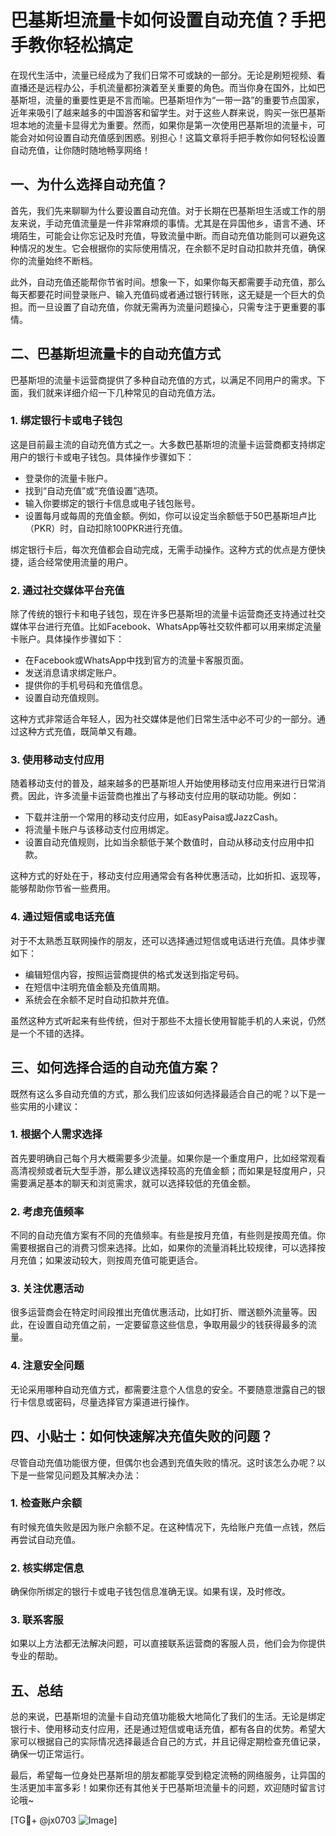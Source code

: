 # 巴基斯坦流量卡如何设置自动充值？手把手教你轻松搞定

在现代生活中，流量已经成为了我们日常不可或缺的一部分。无论是刷短视频、看直播还是远程办公，手机流量都扮演着至关重要的角色。而当你身在国外，比如巴基斯坦，流量的重要性更是不言而喻。巴基斯坦作为“一带一路”的重要节点国家，近年来吸引了越来越多的中国游客和留学生。对于这些人群来说，购买一张巴基斯坦本地的流量卡显得尤为重要。然而，如果你是第一次使用巴基斯坦的流量卡，可能会对如何设置自动充值感到困惑。别担心！这篇文章将手把手教你如何轻松设置自动充值，让你随时随地畅享网络！

## 一、为什么选择自动充值？

首先，我们先来聊聊为什么要设置自动充值。对于长期在巴基斯坦生活或工作的朋友来说，手动充值流量是一件非常麻烦的事情。尤其是在异国他乡，语言不通、环境陌生，可能会让你忘记及时充值，导致流量中断。而自动充值功能则可以避免这种情况的发生。它会根据你的实际使用情况，在余额不足时自动扣款并充值，确保你的流量始终不断档。

此外，自动充值还能帮你节省时间。想象一下，如果你每天都需要手动充值，那么每天都要花时间登录账户、输入充值码或者通过银行转账，这无疑是一个巨大的负担。而一旦设置了自动充值，你就无需再为流量问题操心，只需专注于更重要的事情。

## 二、巴基斯坦流量卡的自动充值方式

巴基斯坦的流量卡运营商提供了多种自动充值的方式，以满足不同用户的需求。下面，我们就来详细介绍一下几种常见的自动充值方法。

### 1. **绑定银行卡或电子钱包**

这是目前最主流的自动充值方式之一。大多数巴基斯坦的流量卡运营商都支持绑定用户的银行卡或电子钱包。具体操作步骤如下：

- 登录你的流量卡账户。
- 找到“自动充值”或“充值设置”选项。
- 输入你要绑定的银行卡信息或电子钱包账号。
- 设置每月或每周的充值金额。例如，你可以设定当余额低于50巴基斯坦卢比（PKR）时，自动扣除100PKR进行充值。

绑定银行卡后，每次充值都会自动完成，无需手动操作。这种方式的优点是方便快捷，适合经常使用流量的用户。

### 2. **通过社交媒体平台充值**

除了传统的银行卡和电子钱包，现在许多巴基斯坦的流量卡运营商还支持通过社交媒体平台进行充值。比如Facebook、WhatsApp等社交软件都可以用来绑定流量卡账户。具体操作步骤如下：

- 在Facebook或WhatsApp中找到官方的流量卡客服页面。
- 发送消息请求绑定账户。
- 提供你的手机号码和充值信息。
- 设置自动充值规则。

这种方式非常适合年轻人，因为社交媒体是他们日常生活中必不可少的一部分。通过这种方式充值，既简单又有趣。

### 3. **使用移动支付应用**

随着移动支付的普及，越来越多的巴基斯坦人开始使用移动支付应用来进行日常消费。因此，许多流量卡运营商也推出了与移动支付应用的联动功能。例如：

- 下载并注册一个常用的移动支付应用，如EasyPaisa或JazzCash。
- 将流量卡账户与该移动支付应用绑定。
- 设置自动充值规则，比如当余额低于某个数值时，自动从移动支付应用中扣款。

这种方式的好处在于，移动支付应用通常会有各种优惠活动，比如折扣、返现等，能够帮助你节省一些费用。

### 4. **通过短信或电话充值**

对于不太熟悉互联网操作的朋友，还可以选择通过短信或电话进行充值。具体步骤如下：

- 编辑短信内容，按照运营商提供的格式发送到指定号码。
- 在短信中注明充值金额及充值周期。
- 系统会在余额不足时自动扣款并充值。

虽然这种方式听起来有些传统，但对于那些不太擅长使用智能手机的人来说，仍然是一个不错的选择。

## 三、如何选择合适的自动充值方案？

既然有这么多自动充值的方式，那么我们应该如何选择最适合自己的呢？以下是一些实用的小建议：

### 1. **根据个人需求选择**

首先要明确自己每个月大概需要多少流量。如果你是一个重度用户，比如经常观看高清视频或者玩大型手游，那么建议选择较高的充值金额；而如果是轻度用户，只需要满足基本的聊天和浏览需求，就可以选择较低的充值金额。

### 2. **考虑充值频率**

不同的自动充值方案有不同的充值频率。有些是按月充值，有些则是按周充值。你需要根据自己的消费习惯来选择。比如，如果你的流量消耗比较规律，可以选择按月充值；如果波动较大，则按周充值可能更适合。

### 3. **关注优惠活动**

很多运营商会在特定时间段推出充值优惠活动，比如打折、赠送额外流量等。因此，在设置自动充值之前，一定要留意这些信息，争取用最少的钱获得最多的流量。

### 4. **注意安全问题**

无论采用哪种自动充值方式，都需要注意个人信息的安全。不要随意泄露自己的银行卡信息或密码，尽量选择官方渠道进行操作。

## 四、小贴士：如何快速解决充值失败的问题？

尽管自动充值功能很方便，但偶尔也会遇到充值失败的情况。这时该怎么办呢？以下是一些常见问题及其解决办法：

### 1. **检查账户余额**

有时候充值失败是因为账户余额不足。在这种情况下，先给账户充值一点钱，然后再尝试自动充值。

### 2. **核实绑定信息**

确保你所绑定的银行卡或电子钱包信息准确无误。如果有误，及时修改。

### 3. **联系客服**

如果以上方法都无法解决问题，可以直接联系运营商的客服人员，他们会为你提供专业的帮助。

## 五、总结

总的来说，巴基斯坦的流量卡自动充值功能极大地简化了我们的生活。无论是绑定银行卡、使用移动支付应用，还是通过短信或电话充值，都有各自的优势。希望大家可以根据自己的实际情况选择最适合自己的方式，并且记得定期检查充值记录，确保一切正常运行。

最后，希望每一位身处巴基斯坦的朋友都能享受到稳定流畅的网络服务，让异国的生活更加丰富多彩！如果你还有其他关于巴基斯坦流量卡的问题，欢迎随时留言讨论哦~

[TG💪+ @jx0703 ![Image](https://github.com/user-attachments/assets/dbca1d08-cadb-493c-b0ec-ad6f7a83f270)]